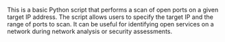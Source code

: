 This is a basic Python script that performs a scan of open ports on a given target IP address. The script allows users to specify the target IP and the range of ports to scan. It can be useful for identifying open services on a network during network analysis or security assessments.

